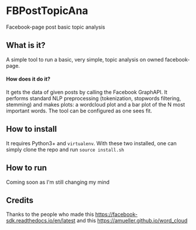 # FBPostTopicAna
Facebook-page post basic topic analysis

## What is it?
A simple tool to run a basic, very simple, 
topic analysis on owned facebook-page.

#### How does it do it?
It gets the data of given posts by calling
the Facebook GraphAPI. It performs standard NLP preprocessing
(tokenization, stopwords filtering, stemming) and makes plots:
a wordcloud plot and a bar plot of the N most important words.
The tool can be configured as one sees fit.  

## How to install 
It requires Python3+ and `virtualenv`. 
With these two installed, one can simply clone the repo
and run `source install.sh`


## How to run
Coming soon as I'm still changing my mind

## Credits
Thanks to the people who made 
this https://facebook-sdk.readthedocs.io/en/latest and 
this https://amueller.github.io/word_cloud
